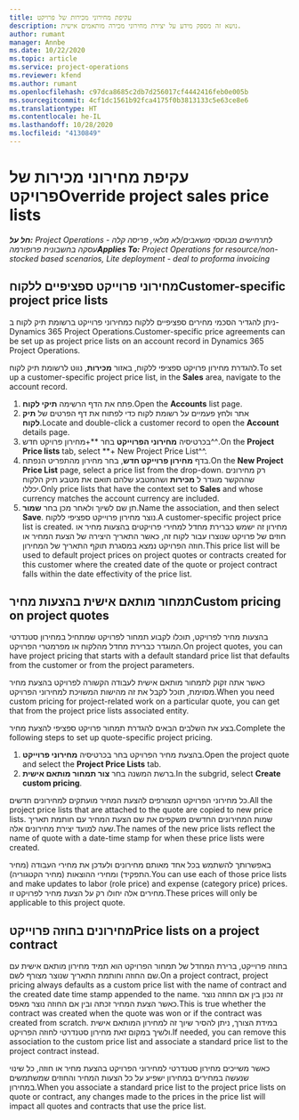 ```yaml
---
title: עקיפת מחירוני מכירות של פרויקט
description: נושא זה מספק מידע על יצירת מחירוני מכירה מותאמים אישית.
author: rumant
manager: Annbe
ms.date: 10/22/2020
ms.topic: article
ms.service: project-operations
ms.reviewer: kfend
ms.author: rumant
ms.openlocfilehash: c97dca8685c2db7d256017cf4442416feb0e005b
ms.sourcegitcommit: 4cf1dc1561b92fca4175f0b3813133c5e63ce8e6
ms.translationtype: HT
ms.contentlocale: he-IL
ms.lasthandoff: 10/28/2020
ms.locfileid: "4130849"
---
```

# <a name="override-project-sales-price-lists"></a><span data-ttu-id="62996-103">עקיפת מחירוני מכירות של פרויקט</span><span class="sxs-lookup"><span data-stu-id="62996-103">Override project sales price lists</span></span>

<span data-ttu-id="62996-104">_**חל על:** Project Operations לתרחישים מבוססי משאבים/לא מלאי, פריסה קלה - עסקה בחשבונית פרופורמה_</span><span class="sxs-lookup"><span data-stu-id="62996-104">_**Applies To:** Project Operations for resource/non-stocked based scenarios, Lite deployment - deal to proforma invoicing_</span></span>

## <a name="customer-specific-project-price-lists"></a><span data-ttu-id="62996-105">מחירוני פרוייקט ספציפיים ללקוח</span><span class="sxs-lookup"><span data-stu-id="62996-105">Customer-specific project price lists</span></span>

<span data-ttu-id="62996-106">ניתן להגדיר הסכמי מחירים ספציפיים ללקוח כמחירוני פרוייקט ברשומת תיק לקוח ב-Dynamics 365 Project Operations.</span><span class="sxs-lookup"><span data-stu-id="62996-106">Customer-specific price agreements can be set up as project price lists on an account record in Dynamics 365 Project Operations.</span></span>

<span data-ttu-id="62996-107">להגדרת מחירון פרויקט ספציפי ללקוח, באזור **מכירות**, נווט לרשומת תיק לקוח.</span><span class="sxs-lookup"><span data-stu-id="62996-107">To set up a customer-specific project price list, in the **Sales** area, navigate to the account record.</span></span>

1. <span data-ttu-id="62996-108">פתח את הדף הרשימה **תיקי לקוח**.</span><span class="sxs-lookup"><span data-stu-id="62996-108">Open the **Accounts** list page.</span></span>
2. <span data-ttu-id="62996-109">אתר ולחץ פעמיים על רשומת לקוח כדי לפתוח את דף הפרטים של **תיק לקוח**.</span><span class="sxs-lookup"><span data-stu-id="62996-109">Locate and double-click a customer record to open the **Account** details page.</span></span>
3. <span data-ttu-id="62996-110">בכרטיסיה **מחירוני הפרוייקט** בחר \*\*+מחירון פרויקט חדש^^.</span><span class="sxs-lookup"><span data-stu-id="62996-110">On the **Project Price lists** tab, select \*\*+ New Project Price List^^.</span></span>
4. <span data-ttu-id="62996-111">בדף **מחירון פרוייקט חדש**, בחר מחירון מהתפריט הנפתח.</span><span class="sxs-lookup"><span data-stu-id="62996-111">On the **New Project Price List** page, select a price list from the drop-down.</span></span> <span data-ttu-id="62996-112">רק מחירונים שההקשר מוגדר ל **מכירות** ושהמטבע שלהם תואם את מטבע תיק הלקוח יכללו.</span><span class="sxs-lookup"><span data-stu-id="62996-112">Only price lists that have the context set to **Sales** and whose currency matches the account currency are included.</span></span>
5. <span data-ttu-id="62996-113">תן שם לשיוך ולאחר מכן בחר **שמור**.</span><span class="sxs-lookup"><span data-stu-id="62996-113">Name the association, and then select **Save**.</span></span> <span data-ttu-id="62996-114">נוצר מחירון פרוייקט ספציפי ללקוח.</span><span class="sxs-lookup"><span data-stu-id="62996-114">A customer-specific project price list is created.</span></span> <span data-ttu-id="62996-115">מחירון זה ישמש כברירת מחדל למחירי פרויקטים בהצעות מחיר או חוזים של פרויקט שנוצרו עבור לקוח זה, כאשר התאריך היצירה של הצעת המחיר או חוזה הפרויקט נמצא במסגרת תוקף התאריך של המחירון.</span><span class="sxs-lookup"><span data-stu-id="62996-115">This price list will be used to default project prices on project quotes or contracts created for this customer where the created date of the quote or project contract falls within the date effectivity of the price list.</span></span>

## <a name="custom-pricing-on-project-quotes"></a><span data-ttu-id="62996-116">תמחור מותאם אישית בהצעות מחיר</span><span class="sxs-lookup"><span data-stu-id="62996-116">Custom pricing on project quotes</span></span>

<span data-ttu-id="62996-117">בהצעות מחיר לפרויקט, תוכלו לקבוע תמחור לפרויקט שמתחיל במחירון סטנדרטי המוגדר כברירת מחדל מהלקוח או מפרמטרי הפרויקט.</span><span class="sxs-lookup"><span data-stu-id="62996-117">On project quotes, you can have project pricing that starts with a default standard price list that defaults from the customer or from the project parameters.</span></span>

<span data-ttu-id="62996-118">כאשר אתה זקוק לתמחור מותאם אישית לעבודה הקשורה לפרויקט בהצעת מחיר מסוימת, תוכל לקבל את זה מהישות המשויכת למחירוני הפרויקט.</span><span class="sxs-lookup"><span data-stu-id="62996-118">When you need custom pricing for project-related work on a particular quote, you can get that from the project price lists associated entity.</span></span>

<span data-ttu-id="62996-119">בצע את השלבים הבאים להגדרת תמחור פרויקט ספציפי להצעת מחיר.</span><span class="sxs-lookup"><span data-stu-id="62996-119">Complete the following steps to set up quote-specific project pricing.</span></span>

1. <span data-ttu-id="62996-120">בהצעת מחיר הפרויקט בחר בכרטיסיה **מחירוני פרוייקט**.</span><span class="sxs-lookup"><span data-stu-id="62996-120">Open the project quote and select the **Project Price Lists** tab.</span></span>
2. <span data-ttu-id="62996-121">ברשת המשנה בחר **צור תמחור מותאם אישית**.</span><span class="sxs-lookup"><span data-stu-id="62996-121">In the subgrid, select **Create custom pricing**.</span></span>

<span data-ttu-id="62996-122">כל מחירוני הפרויקט המצורפים להצעת המחיר מועתקים למחירונים חדשים.</span><span class="sxs-lookup"><span data-stu-id="62996-122">All the project price lists that are attached to the quote are copied to new price lists.</span></span> <span data-ttu-id="62996-123">שמות המחירונים החדשים משקפים את שם הצעת המחיר עם חותמת תאריך שעה למועד יצירת מחירונים אלה.</span><span class="sxs-lookup"><span data-stu-id="62996-123">The names of the new price lists reflect the name of quote with a date-time stamp for when these price lists were created.</span></span>

<span data-ttu-id="62996-124">באפשרותך להשתמש בכל אחד מאותם מחירונים ולעדכן את מחירי העבודה (מחיר התפקיד) ומחירי ההוצאות (מחיר הקטגוריה).</span><span class="sxs-lookup"><span data-stu-id="62996-124">You can use each of those price lists and make updates to labor (role price) and expense (category price) prices.</span></span> <span data-ttu-id="62996-125">מחירים אלה יחולו רק על הצעת מחיר לפרויקט זו.</span><span class="sxs-lookup"><span data-stu-id="62996-125">These prices will only be applicable to this project quote.</span></span>

## <a name="price-lists-on-a-project-contract"></a><span data-ttu-id="62996-126">מחירונים בחוזה פרוייקט‬</span><span class="sxs-lookup"><span data-stu-id="62996-126">Price lists on a project contract</span></span>

<span data-ttu-id="62996-127">בחוזה פרוייקט, ברירת המחדל של תמחור הפרויקט הוא תמיד מחירון מותאם אישית עם שם החוזה וחותמת התאריך שנוצר מצורף לשם.</span><span class="sxs-lookup"><span data-stu-id="62996-127">On a project contract, project pricing always defaults as a custom price list with the name of contract and the created date time stamp appended to the name.</span></span> <span data-ttu-id="62996-128">זה נכון בין אם החוזה נוצר כאשר הצעת המחיר זכתה ובין אם החוזה נוצר מאפס.</span><span class="sxs-lookup"><span data-stu-id="62996-128">This is true whether the contract was created when the quote was won or if the contract was created from scratch.</span></span> <span data-ttu-id="62996-129">במידת הצורך, ניתן להסיר שיוך זה למחירון המותאם אישית ולשיך במקום זאת מחירון סטנדרטי לחוזה הפרויקט.</span><span class="sxs-lookup"><span data-stu-id="62996-129">If needed, you can remove this association to the custom price list and associate a standard price list to the project contract instead.</span></span>

<span data-ttu-id="62996-130">כאשר משייכים מחירון סטנדרטי למחירוני הפרויקט בהצעת מחיר או חוזה, כל שינוי שנעשה במחירים במחירון ישפיע על כל הצעות המחיר והחוזים שמשתמשים במחירון.</span><span class="sxs-lookup"><span data-stu-id="62996-130">When you associate a standard price list to the project price lists on quote or contract, any changes made to the prices in the price list will impact all quotes and contracts that use the price list.</span></span>

